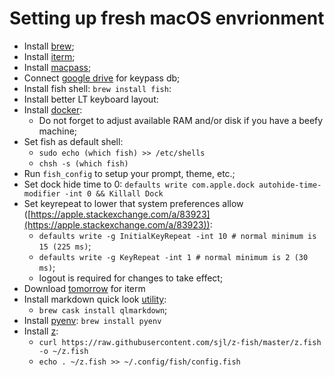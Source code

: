 # Setting up fresh macOS envrionment

- Install [brew](https://brew.sh/);
- Install [iterm](https://iterm2.com/downloads.html);
- Install [macpass](https://macpassapp.org/);
- Connect [google drive](https://www.google.com/drive/download/) for keypass db;
- Install fish shell: `brew install fish`:
- Install better LT keyboard layout:
- Install [docker](https://www.docker.com/products/docker-desktop):
	- Do not forget to adjust available RAM and/or disk if you have a beefy machine;
- Set fish as default shell:
	- `sudo echo (which fish) >> /etc/shells`
	- `chsh -s (which fish)`
- Run `fish_config` to setup your prompt, theme, etc.;
- Set dock hide time to 0: `defaults write com.apple.dock autohide-time-modifier -int 0 && Killall Dock`
- Set keyrepeat to lower that system preferences allow ([https://apple.stackexchange.com/a/83923](https://apple.stackexchange.com/a/83923)):
	- `defaults write -g InitialKeyRepeat -int 10 # normal minimum is 15 (225 ms)`;
	- `defaults write -g KeyRepeat -int 1 # normal minimum is 2 (30 ms)`;
	- logout is required for changes to take effect;
- Download [tomorrow](https://github.com/chriskempson/tomorrow-theme) for iterm
- Install markdown quick look [utility](https://github.com/toland/qlmarkdown/):
	- `brew cask install qlmarkdown`;
- Install [pyenv](https://github.com/pyenv/pyenv): `brew install pyenv`
- Install [z](https://github.com/rupa/z/):
    - `curl https://raw.githubusercontent.com/sjl/z-fish/master/z.fish -o ~/z.fish`
    - `echo . ~/z.fish >> ~/.config/fish/config.fish`
